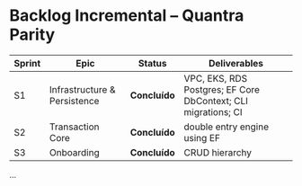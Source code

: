
# Backlog Incremental – Quantra Parity

| Sprint | Epic | Status | Deliverables |
|--------|------|--------|--------------|
| S1 | Infrastructure & Persistence | **Concluído** | VPC, EKS, RDS Postgres; EF Core DbContext; CLI migrations; CI |
| S2 | Transaction Core | **Concluído** | double entry engine using EF |
| S3 | Onboarding | **Concluído** | CRUD hierarchy |
...
